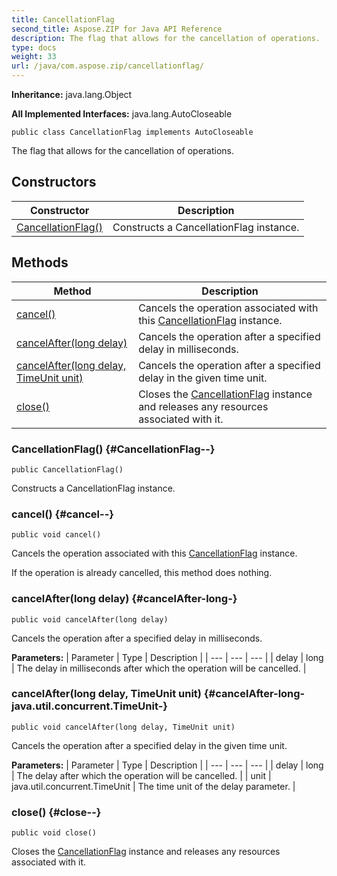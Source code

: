 ```yaml
---
title: CancellationFlag
second_title: Aspose.ZIP for Java API Reference
description: The flag that allows for the cancellation of operations.
type: docs
weight: 33
url: /java/com.aspose.zip/cancellationflag/
---
```


**Inheritance:**
java.lang.Object

**All Implemented Interfaces:**
java.lang.AutoCloseable
```
public class CancellationFlag implements AutoCloseable
```

The flag that allows for the cancellation of operations.
## Constructors

| Constructor | Description |
| --- | --- |
| [CancellationFlag()](#CancellationFlag--) | Constructs a CancellationFlag instance. |
## Methods

| Method | Description |
| --- | --- |
| [cancel()](#cancel--) | Cancels the operation associated with this [CancellationFlag](../../com.aspose.zip/cancellationflag) instance. |
| [cancelAfter(long delay)](#cancelAfter-long-) | Cancels the operation after a specified delay in milliseconds. |
| [cancelAfter(long delay, TimeUnit unit)](#cancelAfter-long-java.util.concurrent.TimeUnit-) | Cancels the operation after a specified delay in the given time unit. |
| [close()](#close--) | Closes the [CancellationFlag](../../com.aspose.zip/cancellationflag) instance and releases any resources associated with it. |
### CancellationFlag() {#CancellationFlag--}
```
public CancellationFlag()
```


Constructs a CancellationFlag instance.

### cancel() {#cancel--}
```
public void cancel()
```


Cancels the operation associated with this [CancellationFlag](../../com.aspose.zip/cancellationflag) instance.

If the operation is already cancelled, this method does nothing.

### cancelAfter(long delay) {#cancelAfter-long-}
```
public void cancelAfter(long delay)
```


Cancels the operation after a specified delay in milliseconds.

**Parameters:**
| Parameter | Type | Description |
| --- | --- | --- |
| delay | long | The delay in milliseconds after which the operation will be cancelled. |

### cancelAfter(long delay, TimeUnit unit) {#cancelAfter-long-java.util.concurrent.TimeUnit-}
```
public void cancelAfter(long delay, TimeUnit unit)
```


Cancels the operation after a specified delay in the given time unit.

**Parameters:**
| Parameter | Type | Description |
| --- | --- | --- |
| delay | long | The delay after which the operation will be cancelled. |
| unit | java.util.concurrent.TimeUnit | The time unit of the delay parameter. |

### close() {#close--}
```
public void close()
```


Closes the [CancellationFlag](../../com.aspose.zip/cancellationflag) instance and releases any resources associated with it.

